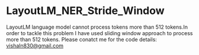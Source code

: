 # LayoutLM_NER_Stride_Window
LayoutLM language model cannot process tokens more than 512 tokens.In order to tackle this problem I have used sliding window approach to process more than 512 tokens.
Please conatct me for the code details:
vishaln830@gmail.com
